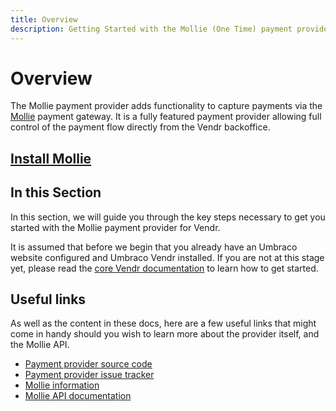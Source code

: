```yaml
---
title: Overview
description: Getting Started with the Mollie (One Time) payment provider for Umbraco Vendr.
---
```


# Overview

The Mollie payment provider adds functionality to capture payments via the [Mollie](https://mollie.com) payment gateway. It is a fully featured payment provider allowing full control of the payment flow directly from the Vendr backoffice.

## [Install Mollie](../install-payment-providers.md)

## In this Section

In this section, we will guide you through the key steps necessary to get you started with the Mollie payment provider for Vendr.

It is assumed that before we begin that you already have an Umbraco website configured and Umbraco Vendr installed. If you are not at this stage yet, please read the [core Vendr documentation](http://localhost:5000/o/vHdmkfI8smZW50A5yIZD/s/s0xvC9Moj5Pqo3KonmTs/) to learn how to get started.

## Useful links

As well as the content in these docs, here are a few useful links that might come in handy should you wish to learn more about the provider itself, and the Mollie API.

* [Payment provider source code](https://github.com/umbraco/Umbraco.Commerce.PaymentProviders.Mollie)
* [Payment provider issue tracker](https://github.com/umbraco/Umbraco.Commerce.PaymentProviders.Mollie/issues)
* [Mollie information](https://www.mollie.com)
* [Mollie API documentation](https://docs.mollie.com/reference/v2/payments-api/overview)
